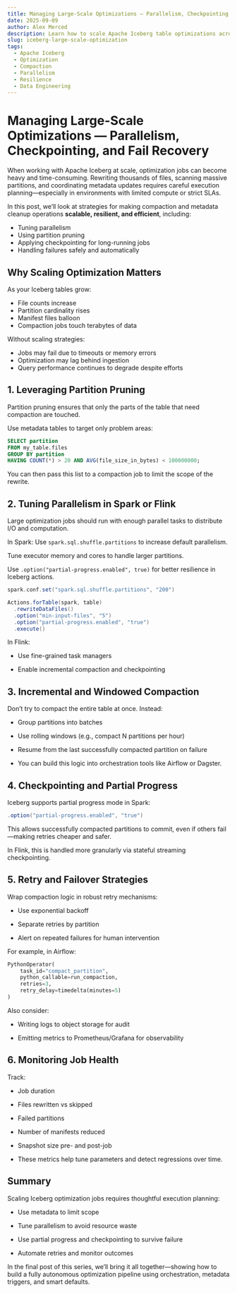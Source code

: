 ```yaml
---
title: Managing Large-Scale Optimizations — Parallelism, Checkpointing, and Fail Recovery
date: 2025-09-09
author: Alex Merced
description: Learn how to scale Apache Iceberg table optimizations across large datasets using parallelism, checkpointing, and fail recovery to ensure reliability and performance.
slug: iceberg-large-scale-optimization
tags:
  - Apache Iceberg
  - Optimization
  - Compaction
  - Parallelism
  - Resilience
  - Data Engineering
---
```


# Managing Large-Scale Optimizations — Parallelism, Checkpointing, and Fail Recovery

When working with Apache Iceberg at scale, optimization jobs can become heavy and time-consuming. Rewriting thousands of files, scanning massive partitions, and coordinating metadata updates requires careful execution planning—especially in environments with limited compute or strict SLAs.

In this post, we’ll look at strategies for making compaction and metadata cleanup operations **scalable, resilient, and efficient**, including:
- Tuning parallelism
- Using partition pruning
- Applying checkpointing for long-running jobs
- Handling failures safely and automatically

## Why Scaling Optimization Matters

As your Iceberg tables grow:
- File counts increase
- Partition cardinality rises
- Manifest files balloon
- Compaction jobs touch terabytes of data

Without scaling strategies:
- Jobs may fail due to timeouts or memory errors
- Optimization may lag behind ingestion
- Query performance continues to degrade despite efforts

## 1. Leveraging Partition Pruning

Partition pruning ensures that only the parts of the table that need compaction are touched.

Use metadata tables to target only problem areas:

```sql
SELECT partition
FROM my_table.files
GROUP BY partition
HAVING COUNT(*) > 20 AND AVG(file_size_in_bytes) < 100000000;
```

You can then pass this list to a compaction job to limit the scope of the rewrite.

## 2. Tuning Parallelism in Spark or Flink
Large optimization jobs should run with enough parallel tasks to distribute I/O and computation.

In Spark:
Use `spark.sql.shuffle.partitions` to increase default parallelism.

Tune executor memory and cores to handle larger partitions.

Use `.option("partial-progress.enabled", true)` for better resilience in Iceberg actions.

```scala
spark.conf.set("spark.sql.shuffle.partitions", "200")

Actions.forTable(spark, table)
  .rewriteDataFiles()
  .option("min-input-files", "5")
  .option("partial-progress.enabled", "true")
  .execute()
```

In Flink:
- Use fine-grained task managers

- Enable incremental compaction and checkpointing

## 3. Incremental and Windowed Compaction
Don’t try to compact the entire table at once. Instead:

- Group partitions into batches

- Use rolling windows (e.g., compact N partitions per hour)

- Resume from the last successfully compacted partition on failure

- You can build this logic into orchestration tools like Airflow or Dagster.

## 4. Checkpointing and Partial Progress
Iceberg supports partial progress mode in Spark:

```scala
.option("partial-progress.enabled", "true")
```
This allows successfully compacted partitions to commit, even if others fail—making retries cheaper and safer.

In Flink, this is handled more granularly via stateful streaming checkpointing.

## 5. Retry and Failover Strategies
Wrap compaction logic in robust retry mechanisms:

- Use exponential backoff

- Separate retries by partition

- Alert on repeated failures for human intervention

For example, in Airflow:

```python
PythonOperator(
    task_id="compact_partition",
    python_callable=run_compaction,
    retries=3,
    retry_delay=timedelta(minutes=5)
)
```
Also consider:

- Writing logs to object storage for audit

- Emitting metrics to Prometheus/Grafana for observability

## 6. Monitoring Job Health
Track:

- Job duration

- Files rewritten vs skipped

- Failed partitions

- Number of manifests reduced

- Snapshot size pre- and post-job

- These metrics help tune parameters and detect regressions over time.

## Summary
Scaling Iceberg optimization jobs requires thoughtful execution planning:

- Use metadata to limit scope

- Tune parallelism to avoid resource waste

- Use partial progress and checkpointing to survive failure

- Automate retries and monitor outcomes

In the final post of this series, we’ll bring it all together—showing how to build a fully autonomous optimization pipeline using orchestration, metadata triggers, and smart defaults.

